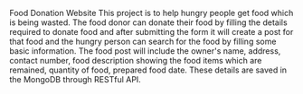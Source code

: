 Food Donation Website
This project is to help hungry people get food which is being wasted. The food donor can donate their food by filling the details required to donate food and after submitting the form it will create a post for that food and the hungry person can search for the food by  filling some basic information. The food post will include the owner's name, address, contact number, food description showing the food items which are remained, quantity of food, prepared food date. These details are saved in the MongoDB through RESTful API.
